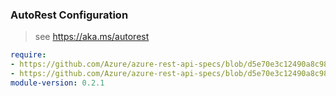 ### AutoRest Configuration

> see https://aka.ms/autorest

``` yaml
require:
- https://github.com/Azure/azure-rest-api-specs/blob/d5e70e3c12490a8c980b890cb611e85bbbae5858/specification/monitor/resource-manager/readme.md
- https://github.com/Azure/azure-rest-api-specs/blob/d5e70e3c12490a8c980b890cb611e85bbbae5858/specification/monitor/resource-manager/readme.go.md
module-version: 0.2.1
```